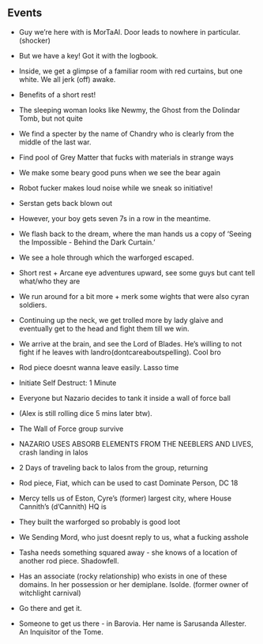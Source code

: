 ## Events

- Guy we’re here with is MorTaAl. Door leads to nowhere in particular. (shocker)
    

- But we have a key! Got it with the logbook. 
    
- Inside, we get a glimpse of a familiar room with red curtains, but one white. We all jerk (off) awake.
    

- Benefits of a short rest!
    
- The sleeping woman looks like Newmy, the Ghost from the Dolindar Tomb, but not quite
    
- We find a specter by the name of Chandry who is clearly from the middle of the last war. 
    
- Find pool of Grey Matter that fucks with materials in strange ways
    
- We make some beary good puns when we see the bear again
    

- Robot fucker makes loud noise while we sneak so initiative!
    
- Serstan gets back blown out
    

- However, your boy gets seven 7s in a row in the meantime. 
    

- We flash back to the dream, where the man hands us a copy of ‘Seeing the Impossible - Behind the Dark Curtain.’
    

- We see a hole through which the warforged escaped. 
    
- Short rest + Arcane eye adventures upward, see some guys but cant tell what/who they are
    
- We run around for a bit more + merk some wights that were also cyran soldiers. 
    
- Continuing up the neck, we get trolled more by lady glaive and eventually get to the head and fight them till we win. 
    

- We arrive at the brain, and see the Lord of Blades. He’s willing to not fight if he leaves with landro(dontcareaboutspelling). Cool bro
    

- Rod piece doesnt wanna leave easily. Lasso time
    

- Initiate Self Destruct: 1 Minute
    
- Everyone but Nazario decides to tank it inside a wall of force ball
    
- (Alex is still rolling dice 5 mins later btw).
    
- The Wall of Force group survive
    

- NAZARIO USES ABSORB ELEMENTS FROM THE NEEBLERS AND LIVES, crash landing in Ialos
    
- 2 Days of traveling back to Ialos from the group, returning
    
- Rod piece, Fiat, which can be used to cast Dominate Person, DC 18
    
- Mercy tells us of Eston, Cyre’s (former) largest city, where House Cannith’s (d’Cannith) HQ is
    

- They built the warforged so probably is good loot
    

- We Sending Mord, who just doesnt reply to us, what a fucking asshole
    
- Tasha needs something squared away - she knows of a location of another rod piece. Shadowfell.
    

- Has an associate (rocky relationship) who exists in one of these domains. In her possession or her demiplane. Isolde. (former owner of witchlight carnival)
    
- Go there and get it. 
    
- Someone to get us there - in Barovia. Her name is Sarusanda Allester. An Inquisitor of the Tome.